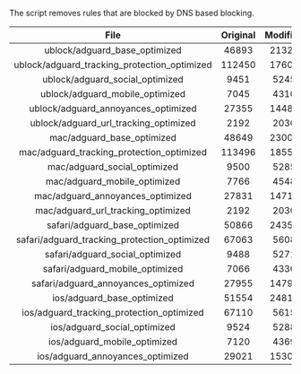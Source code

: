 The script removes rules that are blocked by DNS based blocking.


| File | Original | Modified |
|:----:|:-----:|:-----:|
| ublock/adguard_base_optimized | 46893 | 21321 |
| ublock/adguard_tracking_protection_optimized | 112450 | 17605 |
| ublock/adguard_social_optimized | 9451 | 5245 |
| ublock/adguard_mobile_optimized | 7045 | 4310 |
| ublock/adguard_annoyances_optimized | 27355 | 14486 |
| ublock/adguard_url_tracking_optimized | 2192 | 2030 |
| mac/adguard_base_optimized | 48649 | 23000 |
| mac/adguard_tracking_protection_optimized | 113496 | 18554 |
| mac/adguard_social_optimized | 9500 | 5285 |
| mac/adguard_mobile_optimized | 7766 | 4548 |
| mac/adguard_annoyances_optimized | 27831 | 14717 |
| mac/adguard_url_tracking_optimized | 2192 | 2030 |
| safari/adguard_base_optimized | 50866 | 24353 |
| safari/adguard_tracking_protection_optimized | 67063 | 5608 |
| safari/adguard_social_optimized | 9488 | 5271 |
| safari/adguard_mobile_optimized | 7066 | 4330 |
| safari/adguard_annoyances_optimized | 27955 | 14792 |
| ios/adguard_base_optimized | 51554 | 24813 |
| ios/adguard_tracking_protection_optimized | 67110 | 5615 |
| ios/adguard_social_optimized | 9524 | 5288 |
| ios/adguard_mobile_optimized | 7120 | 4369 |
| ios/adguard_annoyances_optimized | 29021 | 15308 |